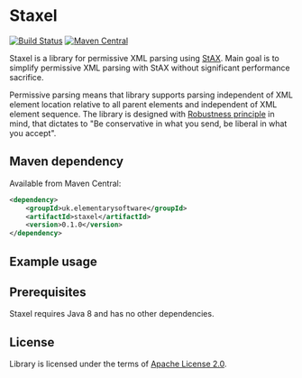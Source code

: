 Staxel
=============

[![Build Status](https://travis-ci.org/titorenko/staxel.svg?branch=master)](https://travis-ci.org/titorenko/staxel)
[![Maven Central](https://maven-badges.herokuapp.com/maven-central/uk.elementarysoftware/staxel/badge.svg)](https://maven-badges.herokuapp.com/maven-central/uk.elementarysoftware/staxel/)

Staxel is a library for permissive XML parsing using [StAX](https://en.wikipedia.org/wiki/StAX). Main goal is to simplify permissive XML parsing with StAX without significant performance sacrifice.

Permissive parsing means that library supports parsing independent of
XML element location relative to all parent elements and independent of XML element sequence. The library is designed with
[Robustness principle](https://en.wikipedia.org/wiki/Robustness_principle) in mind, that dictates to "Be conservative in what you send, be liberal in what you accept".


Maven dependency
--------------

Available from Maven Central:

```xml
<dependency>
    <groupId>uk.elementarysoftware</groupId>
    <artifactId>staxel</artifactId>
    <version>0.1.0</version>
</dependency>
```

Example usage
--------------

Prerequisites
--------------
Staxel requires Java 8 and has no other dependencies.

License
--------------
Library is licensed under the terms of [Apache License 2.0](http://www.apache.org/licenses/LICENSE-2.0.txt).
